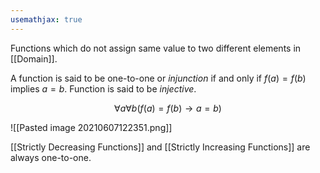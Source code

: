 ```yaml
---
usemathjax: true
---
```


Functions which do not assign same value to two different elements in [[Domain]].

A function is said to be one-to-one or *injunction* if and only if $f(a)=f(b)$ implies $a=b$. Function is said to be *injective*.

$$\forall a \forall b(f(a)=f(b) \rightarrow a=b)$$

![[Pasted image 20210607122351.png]]

[[Strictly Decreasing Functions]] and [[Strictly Increasing Functions]] are always one-to-one.